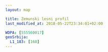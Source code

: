 ```yaml
---
layout: map

title: Zemunski lesni profil
last_modified_at: 2018-05-22T23:34:01+02:00

WDPA: [555560017]
geoSrbija:
  L1_183: [168]
---
```


